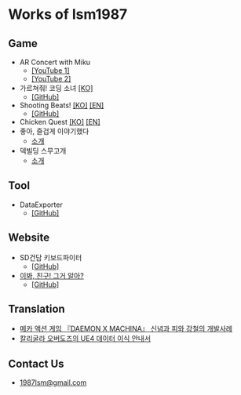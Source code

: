 Works of lsm1987
===

## Game
* AR Concert with Miku
  * [[YouTube 1]](https://www.youtube.com/watch?v=RSKH0sftlu0)
  * [[YouTube 2]](https://www.youtube.com/watch?v=dj0NHAdl_G4)
* 가르쳐줘! 코딩 소녀 [[KO]](./codinggirls)
  * [[GitHub]](https://github.com/lsm1987/CodingGirls)
* Shooting Beats! [[KO]](./shootingbeats/index_ko) [[EN]](./shootingbeats)
  * [[GitHub]](https://github.com/lsm1987/ShootingBeats)
* Chicken Quest [[KO]](./chickenquest/index_ko) [[EN]](./chickenquest)
* 좋아, 즐겁게 이야기했다
  * [소개](./msw/live2d-webview-sample-intro)
* 덱빌딩 스무고개
  * [소개](./msw/twentyquestions)

## Tool
* DataExporter
  * [[GitHub]](https://github.com/lsm1987/DataExporter)

## Website
* SD건담 키보드파이터
  * [[GitHub]](https://github.com/lsm1987/sd-gundam-keyboard-fighter)
* [이봐, 친구! 그거 알아?](./RandomGenerator/Lemon)
  * [[GitHub]](https://github.com/lsm1987/RandomGenerator)

## Translation
* [메카 액션 게임 『DAEMON X MACHINA』 신념과 피와 강철의 개발사례](https://www.slideshare.net/SangminLim/daemon-x-machina)
* [칼리굴라 오버도즈의 UE4 데이터 이식 안내서](https://www.slideshare.net/SangminLim/ue4-236822200)

## Contact Us
- 1987lsm@gmail.com